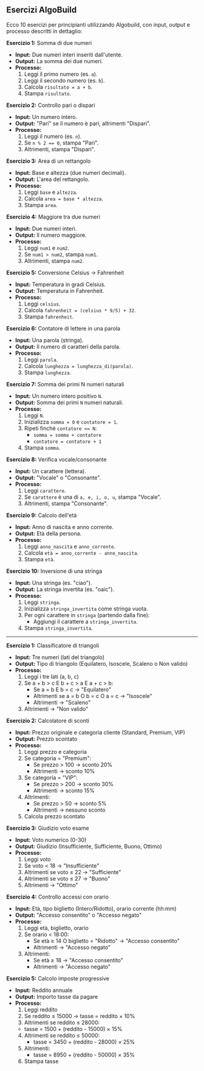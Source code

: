 ## Esercizi AlgoBuild
Ecco 10 esercizi per principianti utilizzando Algobuild, con input, output e processo descritti in dettaglio:

**Esercizio 1:** Somma di due numeri  
- **Input:** Due numeri interi inseriti dall'utente.  
- **Output:** La somma dei due numeri.  
- **Processo:**  
  1. Leggi il primo numero (es. `a`).  
  2. Leggi il secondo numero (es. `b`).  
  3. Calcola `risultato = a + b`.  
  4. Stampa `risultato`.  

**Esercizio 2:** Controllo pari o dispari  
- **Input:** Un numero intero.  
- **Output:** "Pari" se il numero è pari, altrimenti "Dispari".  
- **Processo:**  
  1. Leggi il numero (es. `n`).  
  2. Se `n % 2 == 0`, stampa "Pari".  
  3. Altrimenti, stampa "Dispari".  

**Esercizio 3:** Area di un rettangolo  
- **Input:** Base e altezza (due numeri decimali).  
- **Output:** L'area del rettangolo.  
- **Processo:**  
  1. Leggi `base` e `altezza`.  
  2. Calcola `area = base * altezza`.  
  3. Stampa `area`.  

**Esercizio 4:** Maggiore tra due numeri  
- **Input:** Due numeri interi.  
- **Output:** Il numero maggiore.  
- **Processo:**  
  1. Leggi `num1` e `num2`.  
  2. Se `num1 > num2`, stampa `num1`.  
  3. Altrimenti, stampa `num2`.  

**Esercizio 5:** Conversione Celsius → Fahrenheit  
- **Input:** Temperatura in gradi Celsius.  
- **Output:** Temperatura in Fahrenheit.  
- **Processo:**  
  1. Leggi `celsius`.  
  2. Calcola `fahrenheit = (celsius * 9/5) + 32`.  
  3. Stampa `fahrenheit`.  

**Esercizio 6:** Contatore di lettere in una parola  
- **Input:** Una parola (stringa).  
- **Output:** Il numero di caratteri della parola.  
- **Processo:**  
  1. Leggi `parola`.  
  2. Calcola `lunghezza = lunghezza_di(parola)`.  
  3. Stampa `lunghezza`.  

**Esercizio 7:** Somma dei primi N numeri naturali  
- **Input:** Un numero intero positivo `N`.  
- **Output:** Somma dei primi `N` numeri naturali.  
- **Processo:**  
  1. Leggi `N`.  
  2. Inizializza `somma = 0` e `contatore = 1`.  
  3. Ripeti finché `contatore <= N`:  
     - `somma = somma + contatore`  
     - `contatore = contatore + 1`  
  4. Stampa `somma`.  

**Esercizio 8:** Verifica vocale/consonante  
- **Input:** Un carattere (lettera).  
- **Output:** "Vocale" o "Consonante".  
- **Processo:**  
  1. Leggi `carattere`.  
  2. Se `carattere` è una di `a, e, i, o, u`, stampa "Vocale".  
  3. Altrimenti, stampa "Consonante".  

**Esercizio 9:** Calcolo dell'età  
- **Input:** Anno di nascita e anno corrente.  
- **Output:** Età della persona.  
- **Processo:**  
  1. Leggi `anno_nascita` e `anno_corrente`.  
  2. Calcola `età = anno_corrente - anno_nascita`.  
  3. Stampa `età`.  

**Esercizio 10:** Inversione di una stringa  
- **Input:** Una stringa (es. "ciao").  
- **Output:** La stringa invertita (es. "oaic").  
- **Processo:**  
  1. Leggi `stringa`.  
  2. Inizializza `stringa_invertita` come stringa vuota.  
  3. Per ogni carattere in `stringa` (partendo dalla fine):  
     - Aggiungi il carattere a `stringa_invertita`.  
  4. Stampa `stringa_invertita`.  

________________________________________

**Esercizio 1:** Classificatore di triangoli
- **Input:** Tre numeri (lati del triangolo)
- **Output:** Tipo di triangolo (Equilatero, Isoscele, Scaleno o Non valido)
- **Processo:**
    1.	Leggi i tre lati (a, b, c)
    2.	Se a + b > c E b + c > a E a + c > b:
        - Se a = b E b = c → "Equilatero"
        - Altrimenti se a = b O b = c O a = c → "Isoscele"
        - Altrimenti → "Scaleno"
    3.	Altrimenti → "Non valido"

**Esercizio 2:** Calcolatore di sconti
- **Input:** Prezzo originale e categoria cliente (Standard, Premium, VIP)
- **Output:** Prezzo scontato
- **Processo:**
    1.	Leggi prezzo e categoria
    2.	Se categoria = "Premium":
        - Se prezzo > 100 → sconto 20%
        - Altrimenti → sconto 10%
    3.	Se categoria = "VIP":
        - Se prezzo > 200 → sconto 30%
        - Altrimenti → sconto 15%
    4.	Altrimenti:
        - Se prezzo > 50 → sconto 5%
        - Altrimenti → nessuno sconto
    5.	Calcola prezzo scontato

**Esercizio 3:** Giudizio voto esame
- **Input:** Voto numerico (0-30)
- **Output:** Giudizio (Insufficiente, Sufficiente, Buono, Ottimo)
- **Processo:**
    1.	Leggi voto
    2.	Se voto < 18 → "Insufficiente"
    3.	Altrimenti se voto ≤ 22 → "Sufficiente"
    4.	Altrimenti se voto ≤ 27 → "Buono"
    5.	Altrimenti → "Ottimo"

**Esercizio 4:** Controllo accessi con orario
- **Input:** Età, tipo biglietto (Intero/Ridotto), orario corrente (hh:mm)
- **Output:** "Accesso consentito" o "Accesso negato"
- **Processo:**
    1.	Leggi età, biglietto, orario
    2.	Se orario < 18:00:
        - Se età ≥ 14 O biglietto = "Ridotto" → "Accesso consentito"
        - Altrimenti → "Accesso negato"
    3.	Altrimenti:
        - Se età ≥ 18 → "Accesso consentito"
        - Altrimenti → "Accesso negato"

**Esercizio 5:** Calcolo imposte progressive
- **Input:** Reddito annuale
- **Output:** Importo tasse da pagare
- **Processo:**
    1.	Leggi reddito
    2.	Se reddito ≤ 15000 → tasse = reddito × 10%
    3.	Altrimenti se reddito ≤ 28000:
    - tasse = 1500 + (reddito - 15000) × 15%
    4.	Altrimenti se reddito ≤ 50000:
        - tasse = 3450 + (reddito - 28000) × 25%
    5.	Altrimenti:
        - tasse = 8950 + (reddito - 50000) × 35%
    6.	Stampa tasse


